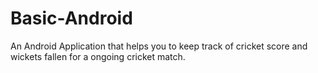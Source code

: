 # Basic-Android
An Android Application that helps you to keep track of cricket score and wickets fallen for a ongoing cricket match.
